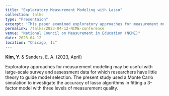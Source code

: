```yaml
---
title: "Exploratory Measurement Modeling with Lasso"
collection: talks
type: "Presentaion"
excerpt: 'This paper examined exploratory approaches for measurement modeling.'
permalink: /talks/2023-04-12-NCME-conference
venue: "National Council on Measurement in Education (NCME)"
date: 2023-04-12
location: "Chicago, IL"
---
```


<b> Kim, Y. </b> & Sanders, E. A. (2023, April)

Exploratory approaches for measurement modeling may be useful with large-scale survey and assessment data for which researchers have little theory to guide model selection. The present study used a Monte Carlo simulation to investigate the accuracy of lasso algorithms in fitting a 3-factor model with three levels of measurement quality.